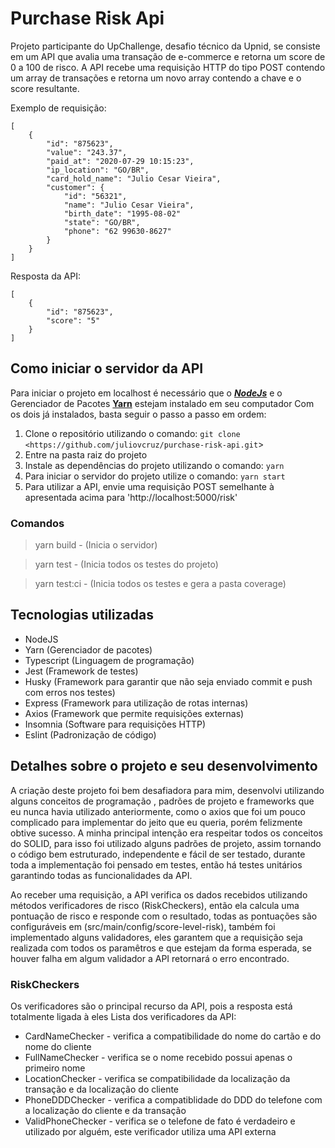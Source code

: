 # Purchase Risk Api

Projeto participante do UpChallenge, desafio técnico da Upnid, se consiste em um API que avalia uma transação de e-commerce e retorna um score de 0 a 100 de risco.
A API recebe uma requisição HTTP do tipo POST contendo um array de transações e retorna um novo array contendo a chave e o score resultante.

Exemplo de requisição:

```
[ 
    {
        "id": "875623",
        "value": "243.37",
        "paid_at": "2020-07-29 10:15:23",
        "ip_location": "GO/BR",
        "card_hold_name": "Julio Cesar Vieira",
        "customer": {
            "id": "56321",
            "name": "Julio Cesar Vieira",
            "birth_date": "1995-08-02"
            "state": "GO/BR",
            "phone": "62 99630-8627"
        }
    }
]

```

Resposta da API:

```
[
    {
        "id": "875623",
        "score": "5"
    }
]

```

## Como iniciar o servidor da API

Para iniciar o projeto em localhost é necessário que o ***[NodeJs](https://nodejs.org/)*** e o Gerenciador de Pacotes **[Yarn](https://yarnpkg.com/)** estejam instalado em seu computador
Com os dois já instalados, basta seguir o passo a passo em ordem:

1. Clone o repositório utilizando o comando:
`git clone <https://github.com/juliovcruz/purchase-risk-api.git`>
2. Entre na pasta raiz do projeto
3. Instale as dependências do projeto utilizando o comando:
`yarn`
4. Para iniciar o servidor do projeto utilize o comando:
`yarn start` 
5. Para utilizar a API, envie uma requisição POST semelhante à apresentada acima para 'http://localhost:5000/risk'

### Comandos

> yarn build - (Inicia o servidor)

> yarn test - (Inicia todos os testes do projeto)

> yarn test:ci - (Inicia todos os testes e gera a pasta coverage)

## Tecnologias utilizadas

- NodeJS
- Yarn (Gerenciador de pacotes)
- Typescript (Linguagem de programação)
- Jest (Framework de testes)
- Husky (Framework para garantir que não seja enviado commit e push com erros nos testes)
- Express (Framework para utilização de rotas internas)
- Axios (Framework que permite requisições externas)
- Insomnia (Software para requisições HTTP)
- Eslint (Padronização de código)

## Detalhes sobre o projeto e seu desenvolvimento

A criação deste projeto foi bem desafiadora para mim, desenvolvi utilizando alguns conceitos de programação , padrões de projeto e frameworks que eu nunca havia utilizado anteriormente, como o axios que foi um pouco complicado para implementar do jeito que eu queria, porém felizmente obtive sucesso. A minha principal intenção era respeitar todos os conceitos do SOLID, para isso foi utilizado alguns padrões de projeto, assim tornando o código bem estruturado, independente e fácil de ser testado, durante toda a implementação foi pensado em testes, então há testes unitários garantindo todas as funcionalidades da API.

Ao receber uma requisição, a API verifica os dados recebidos utilizando métodos verificadores de risco (RiskCheckers), então ela calcula uma pontuação de risco e responde com o resultado, todas as pontuações são configuráveis em (src/main/config/score-level-risk), também foi implementado alguns validadores, eles garantem que a requisição seja realizada com todos os paramêtros e que estejam da forma esperada, se houver falha em algum validador a API retornará o erro encontrado.

### RiskCheckers

Os verificadores são o principal recurso da API, pois a resposta está totalmente ligada à eles
Lista dos verificadores da API:

- CardNameChecker - verifica a compatibilidade do nome do cartão e do nome do cliente
- FullNameChecker - verifica se o nome recebido possui apenas o primeiro nome
- LocationChecker - verifica se compatibilidade da localização da transação e da localização do cliente
- PhoneDDDChecker - verifica a compatiblidade do DDD do telefone com a localização do cliente e da transação
- ValidPhoneChecker - verifica se o telefone de fato é verdadeiro e utilizado por alguém, este verificador utiliza uma API externa
